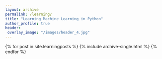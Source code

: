```yaml
---
layout: archive
permalink: /learning/
title: "Learning Machine Learning in Python"
author_profile: true
header:
 overlay_image: "/images/header_4.jpg"
---
```


{% for post in site.learningposts %}
  {% include archive-single.html %}
{% endfor %}
